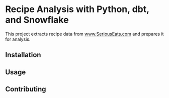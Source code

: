 # Recipe Analysis with Python, dbt, and Snowflake 

This project extracts recipe data from www.SeriousEats.com and prepares it for analysis.

## Installation


## Usage


## Contributing
